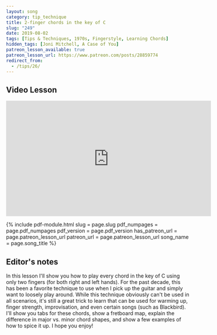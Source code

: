 ```yaml
---
layout: song
category: tip_technique
title: 2-finger chords in the key of C
slug: "249"
date: 2019-08-02
tags: [Tips & Techniques, 1970s, Fingerstyle, Learning Chords]
hidden_tags: [Joni Mitchell, A Case of You]
patreon_lesson_available: true
patreon_lesson_url: https://www.patreon.com/posts/28859774
redirect_from:
  - /tips/26/
---
```




## Video Lesson

<iframe width="560" height="315" src="https://www.youtube.com/embed/x2ZHdyESf3Q?showinfo=0" frameborder="0" allowfullscreen></iframe>

{% include pdf-module.html
     slug = page.slug
     pdf_numpages = page.pdf_numpages
     pdf_version = page.pdf_version
     has_patreon_url = page.patreon_lesson_url
     patreon_url = page.patreon_lesson_url
     song_name = page.song_title %}

<!-- Check back in a few minutes! Posting it now... -->

<!-- Coming later this morning! Check back soon... -->

## Editor's notes

In this lesson I'll show you how to play every chord in the key of C using only two fingers (for both right and left hands). For the past decade, this has been a favorite technique to use when I pick up the guitar and simply want to loosely play around. While this technique obviously can't be used in all scenarios, it's still a great trick to learn that can be used for warming up, finger strength, improvisation, and even certain songs (such as Blackbird). I'll show you tabs for these chords, show a fretboard map, explain the difference in major vs. minor chord shapes, and show a few examples of how to spice it up. I hope you enjoy!
